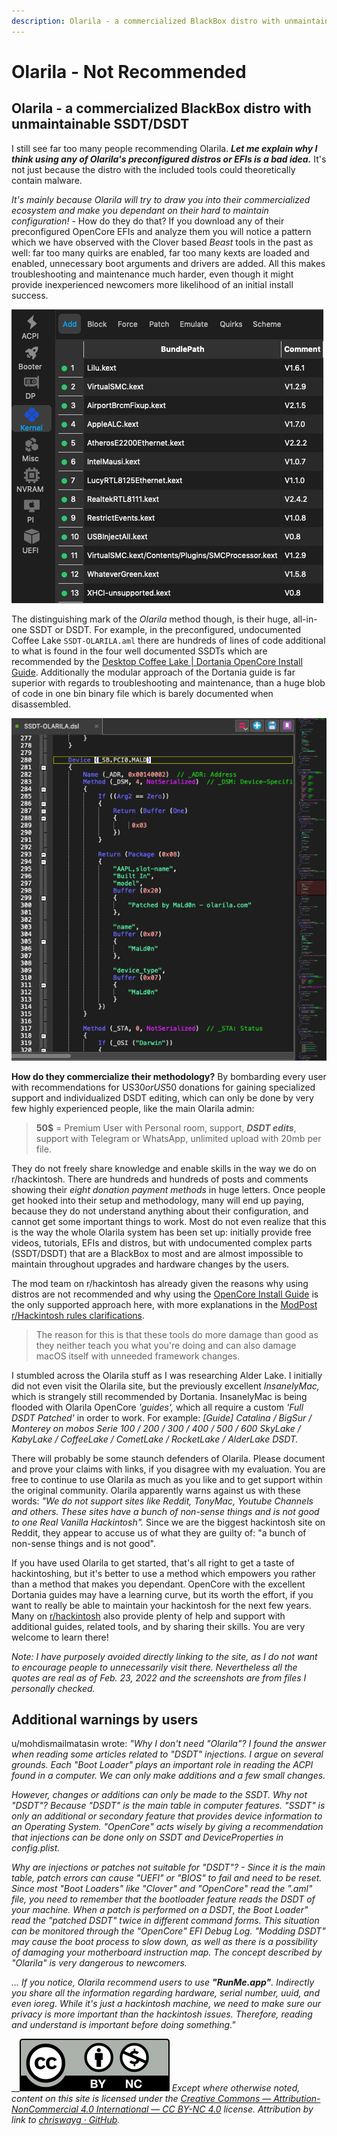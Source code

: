 ```yaml
---
description: Olarila - a commercialized BlackBox distro with unmaintainable SSDT/DSDT
---
```


# Olarila - Not Recommended

## Olarila - a commercialized BlackBox distro with unmaintainable SSDT/DSDT

I still see far too many people recommending Olarila. _**Let me explain why I think using any of Olarila's preconfigured distros or EFIs is a bad idea.**_ It's not just because the distro with the included tools could theoretically contain malware.

_It's mainly because Olarila will try to draw you into their commercialized ecosystem and make you dependant on their hard to maintain configuration!_ - How do they do that? If you download any of their preconfigured OpenCore EFIs and analyze them you will notice a pattern which we have observed with the Clover based _Beast_ tools in the past as well: far too many quirks are enabled, far too many kexts are loaded and enabled, unnecessary boot arguments and drivers are added. All this makes troubleshooting and maintenance much harder, even though it might provide inexperienced newcomers more likelihood of an initial install success.

![13 kexts enabled by default in their Coffee Lake EFI](../.gitbook/assets/1FF6ECFE-FBAF-49D6-A463-EC3A3EA88683.png)

The distinguishing mark of the _Olarila_ method though, is their huge, all-in-one SSDT or DSDT. For example, in the preconfigured, undocumented Coffee Lake `SSDT-OLARILA.aml` there are hundreds of lines of code additional to what is found in the four well documented SSDTs which are recommended by the [Desktop Coffee Lake | Dortania OpenCore Install Guide](https://dortania.github.io/OpenCore-Install-Guide/config.plist/coffee-lake.html#acpi). Additionally the modular approach of the Dortania guide is far superior with regards to troubleshooting and maintenance, than a huge blob of code in one bin binary file which is barely documented when disassembled.

![Disassembled SSDT-OLARILA.aml](../.gitbook/assets/CE134F3D-4891-493E-88D2-BB920FD35A43.png)

**How do they commercialize their methodology?** By bombarding every user with recommendations for US$30 or US$50 donations for gaining specialized support and individualized DSDT editing, which can only be done by very few highly experienced people, like the main Olarila admin:

> **50$** = Premium User with Personal room, support, _**DSDT edits**_, support with Telegram or WhatsApp, unlimited upload with 20mb per file.

They do not freely share knowledge and enable skills in the way we do on r/hackintosh. There are hundreds and hundreds of posts and comments showing their _eight donation payment methods_ in huge letters. Once people get hooked into their setup and methodology, many will end up paying, because they do not understand anything about their configuration, and cannot get some important things to work. Most do not even realize that this is the way the whole Olarila system has been set up: initially provide free videos, tutorials, EFIs and distros, but with undocumented complex parts (SSDT/DSDT) that are a BlackBox to most and are almost impossible to maintain throughout upgrades and hardware changes by the users.

The mod team on r/hackintosh has already given the reasons why using distros are not recommended and why using the [OpenCore Install Guide](https://dortania.github.io/OpenCore-Install-Guide/) is the only supported approach here, with more explanations in the [ModPost r/Hackintosh rules clarifications](https://www.reddit.com/r/hackintosh/comments/slhprk/modpost\_rhackintosh\_rules\_clarifications\_and\_more/).

> The reason for this is that these tools do more damage than good as they neither teach you what you're doing and can also damage macOS itself with unneeded framework changes.

I stumbled across the Olarila stuff as I was researching Alder Lake. I initially did not even visit the Olarila site, but the previously excellent _InsanelyMac,_ which is strangely still recommended by Dortania. InsanelyMac is being flooded with Olarila OpenCore _'guides',_ which all require a custom _'Full DSDT Patched'_ in order to work. For example: _\[Guide] Catalina / BigSur / Monterey on mobos Serie 100 / 200 / 300 / 400 / 500 / 600 SkyLake / KabyLake / CoffeeLake / CometLake / RocketLake / AlderLake DSDT._

There will probably be some staunch defenders of Olarila. Please document and prove your claims with links, if you disagree with my evaluation. You are free to continue to use Olarila as much as you like and to get support within the original community. Olarila apparently warns against us with these words: _"We do not support sites like Reddit, TonyMac, Youtube Channels and others. These sites have a bunch of non-sense things and is not good to one Real Vanilla Hackintosh"._ Since we are the biggest hackintosh site on Reddit, they appear to accuse us of what they are guilty of: "a bunch of non-sense things and is not good".

If you have used Olarila to get started, that's all right to get a taste of hackintoshing, but it's better to use a method which empowers you rather than a method that makes you dependant. OpenCore with the excellent Dortania guides may have a learning curve, but its worth the effort, if you want to really be able to maintain your hackintosh for the next few years. Many on  [r/hackintosh](https://www.reddit.com/r/hackintos) also provide plenty of help and support with additional guides, related tools, and by sharing their skills. You are very welcome to learn there!

_Note: I have purposely avoided directly linking to the site, as I do not want to encourage people to unnecessarily visit there. Nevertheless all the quotes are real as of Feb. 23, 2022 and the screenshots are from files I personally checked._

## Additional warnings by users

u/mohdismailmatasin wrote: _"Why I don't need "Olarila"? I found the answer when reading some articles related to "DSDT" injections. I argue on several grounds. Each "Boot Loader" plays an important role in reading the ACPI found in a computer. We can only make additions and a few small changes._

_However, changes or additions can only be made to the SSDT. Why not "DSDT"? Because "DSDT" is the main table in computer features. "SSDT" is only an additional or secondary feature that provides device information to an Operating System. "OpenCore" acts wisely by giving a recommendation that injections can be done only on SSDT and DeviceProperties in config.plist._

_Why are injections or patches not suitable for "DSDT"? - Since it is the main table, patch errors can cause "UEFI" or "BIOS" to fail and need to be reset. Since most "Boot Loaders" like "Clover" and "OpenCore" read the ".aml" file, you need to remember that the bootloader feature reads the DSDT of your machine. When a patch is performed on a DSDT, the Boot Loader" read the "patched DSDT" twice in different command forms. This situation can be monitored through the "OpenCore" EFI Debug Log. "Modding DSDT" may cause the boot process to slow down, as well as there is a possibility of damaging your motherboard instruction map. The concept described by "Olarila" is very dangerous to newcomers._

_... If you notice, Olarila recommend users to use **"RunMe.app"**. Indirectly you share all the information regarding hardware, serial number, uuid, and even ioreg. While it's just a hackintosh machine, we need to make sure our privacy is more important than the hackintosh issues. Therefore, reading and understand is important before doing something."_

__![](../.gitbook/assets/by-nc-license.svg) _Except where otherwise noted, content on this site is licensed under the_ [_Creative Commons — Attribution-NonCommercial 4.0 International — CC BY-NC 4.0_](https://creativecommons.org/licenses/by-nc/4.0/) _license. Attribution by link to_ [_chriswayg · GitHub_](https://github.com/chriswayg)_._
